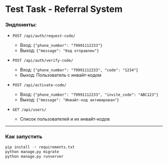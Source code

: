 # Test Task - Referral System

### Эндпоинты:

- `POST /api/auth/request-code/`
  - Вход: `{"phone_number": "79991112233"}`
  - Выход: `{"message": "Код отправлен"}`

- `POST /api/auth/verify-code/`
  - Вход: `{"phone_number": "79991112233", "code": "1234"}`
  - Выход: Пользователь с инвайт-кодом

- `POST /api/activate-code/`
  - Вход: `{"phone_number": "79991112233", "invite_code": "ABC123"}`
  - Выход: `{"message": "Инвайт-код активирован"}`

- `GET /api/users/`
  - Список пользователей и их инвайт-кодов

---

### Как запустить

```bash
pip install -r requirements.txt
python manage.py migrate
python manage.py runserver
